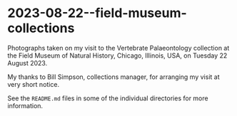 # 2023-08-22--field-museum-collections

Photographs taken on my visit to the Vertebrate Palaeontology collection at the Field Museum of Natural History, Chicago, Illinois, USA, on Tuesday 22 August 2023.

My thanks to Bill Simpson, collections manager, for arranging my visit at very short notice.

See the `README.md` files in some of the individual directories for more information.
